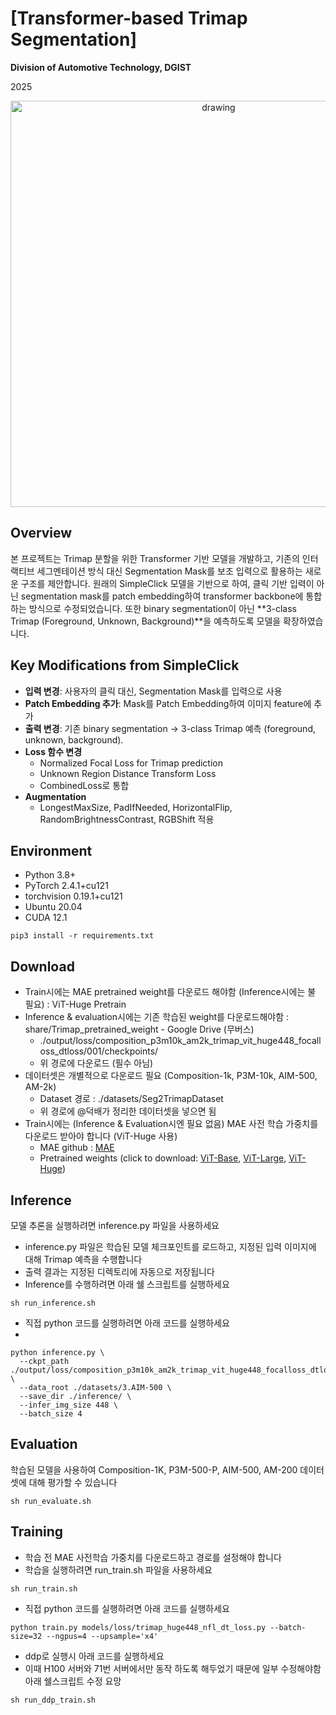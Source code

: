 # [Transformer-based Trimap Segmentation]

**Division of Automotive Technology, DGIST**

2025

<p align="center">
  <img src="./assets/network.png" alt="drawing", width="650"/>
</p>

## Overview

본 프로젝트는 Trimap 분할을 위한 Transformer 기반 모델을 개발하고, 기존의 인터랙티브 세그멘테이션 방식 대신 Segmentation Mask를 보조 입력으로 활용하는 새로운 구조를 제안합니다.
원래의 SimpleClick 모델을 기반으로 하여, 클릭 기반 입력이 아닌 segmentation mask를 patch embedding하여 transformer backbone에 통합하는 방식으로 수정되었습니다. 또한 binary segmentation이 아닌 **3-class Trimap (Foreground, Unknown, Background)**을 예측하도록 모델을 확장하였습니다.

## Key Modifications from SimpleClick
-	**입력 변경**: 사용자의 클릭 대신, Segmentation Mask를 입력으로 사용
-	**Patch Embedding 추가**: Mask를 Patch Embedding하여 이미지 feature에 추가
-	**출력 변경**: 기존 binary segmentation → 3-class Trimap 예측 (foreground, unknown, background).
-	**Loss 함수 변경**
    - Normalized Focal Loss for Trimap prediction
    -	Unknown Region Distance Transform Loss
    -	CombinedLoss로 통합
-	**Augmentation**
    -	LongestMaxSize, PadIfNeeded, HorizontalFlip, RandomBrightnessContrast, RGBShift 적용

## Environment
-	Python 3.8+
-	PyTorch 2.4.1+cu121
-	torchvision 0.19.1+cu121
-	Ubuntu 20.04
-	CUDA 12.1

```
pip3 install -r requirements.txt
```

## Download
-	Train시에는 MAE pretrained weight를 다운로드 해야함 (Inference시에는 불 필요) : ViT-Huge Pretrain
-	Inference & evaluation시에는 기존 학습된 weight를 다운로드해야함 : share/Trimap_pretrained_weight - Google Drive (무버스)
    - ./output/loss/composition_p3m10k_am2k_trimap_vit_huge448_focalloss_dtloss/001/checkpoints/
    -	위 경로에 다운로드 (필수 아님)
-	데이터셋은 개별적으로 다운로드 필요 (Composition-1k, P3M-10k, AIM-500, AM-2k)
    -	Dataset 경로 : ./datasets/Seg2TrimapDataset
    -	위 경로에 @덕배가 정리한 데이터셋을 넣으면 됨
-	Train시에는 (Inference & Evaluation시엔 필요 없음) MAE 사전 학습 가중치를 다운로드 받아야 합니다 (ViT-Huge 사용)
    - MAE github : [MAE](https://github.com/facebookresearch/mae) 
    - Pretrained weights (click to download: [ViT-Base](https://dl.fbaipublicfiles.com/mae/pretrain/mae_pretrain_vit_base.pth), [ViT-Large](https://dl.fbaipublicfiles.com/mae/pretrain/mae_pretrain_vit_large.pth), [ViT-Huge](https://dl.fbaipublicfiles.com/mae/pretrain/mae_pretrain_vit_huge.pth))


## Inference

모델 추론을 실행하려면 inference.py 파일을 사용하세요
-	inference.py 파일은 학습된 모델 체크포인트를 로드하고, 지정된 입력 이미지에 대해 Trimap 예측을 수행합니다
-	출력 결과는 지정된 디렉토리에 자동으로 저장됩니다
- Inference를 수행하려면 아래 쉘 스크립트를 실행하세요
```
sh run_inference.sh
```

-	직접 python 코드를 실행하려면 아래 코드를 실행하세요
- 
```
python inference.py \
  --ckpt_path ./output/loss/composition_p3m10k_am2k_trimap_vit_huge448_focalloss_dtloss/001/checkpoints/020.pth \
  --data_root ./datasets/3.AIM-500 \
  --save_dir ./inference/ \
  --infer_img_size 448 \
  --batch_size 4
```

## Evaluation

학습된 모델을 사용하여 Composition-1K, P3M-500-P, AIM-500, AM-200 데이터셋에 대해 평가할 수 있습니다
```
sh run_evaluate.sh
```

## Training

-	학습 전 MAE 사전학습 가중치를 다운로드하고 경로를 설정해야 합니다
-	학습을 실행하려면 run_train.sh 파일을 사용하세요

```
sh run_train.sh
```
-	직접 python 코드를 실행하려면 아래 코드를 실행하세요
```
python train.py models/loss/trimap_huge448_nfl_dt_loss.py --batch-size=32 --ngpus=4 --upsample='x4'
```

- ddp로 실행시 아래 코드를 실행하세요
- 이때 H100 서버와 71번 서버에서만 동작 하도록 해두었기 때문에 일부 수정해야함 아래 쉘스크립트 수정 요망
```
sh run_ddp_train.sh
```